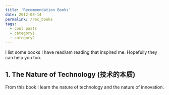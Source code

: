 ```yaml
---
title: 'Recommendation Books'
date: 2012-08-14
permalink: /rec_books
tags:
  - cool posts
  - category1
  - category2
---
```


I list some books I have read/am reading that inspired me. 
Hopefully they can help you too.

## 1. The Nature of Technology (技术的本质)

From this book I learn the nature of technology and the nature of innovation.